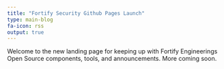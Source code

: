 ```yaml
---
title: "Fortify Security Github Pages Launch"
type: main-blog
fa-icon: rss
output: true
---
```


Welcome to the new landing page for keeping up with Fortify Engineerings Open Source components, tools, and announcements.  More coming soon.
